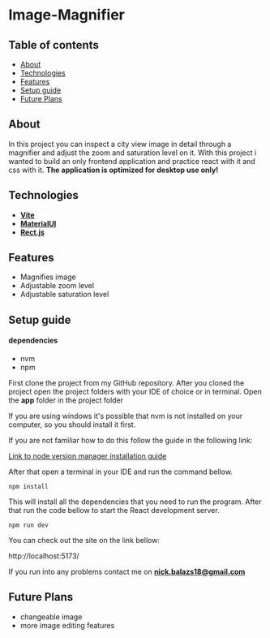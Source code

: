 # Image-Magnifier


## Table of contents
- [About](#about)
- [Technologies](#technologies)
- [Features](#features)
- [Setup guide](#setup-guide)
- [Future Plans](#future-plans)



## About
In this project you can inspect a city view image in detail through a magnifier and adjust the zoom and saturation level on it. 
With this project i wanted to build an only frontend application and practice react with it and css with it. **The application is optimized for desktop use only!**  


## Technologies

- [**Vite**](https://vitejs.dev/)
- [**MaterialUI**](https://mui.com/)
- [**Rect.js**](https://react.dev/)

## Features
- Magnifies image
- Adjustable zoom level
- Adjustable saturation level

## Setup guide

#### dependencies
- nvm
- npm

First clone the project from my GitHub repository. After you cloned the project open the project folders with your IDE
of choice or in terminal. Open the **app** folder in the project folder

If you are using windows it's possible that nvm is not installed on your computer,
so you should install it first. <br>

If you are not familiar how to do this follow the guide in the following link:

[Link to node version manager installation guide](https://www.freecodecamp.org/news/nvm-for-windows-how-to-download-and-install-node-version-manager-in-windows-10/)

After that open a terminal in your IDE and run the command bellow.

```angular2html
npm install
```
This will install all the dependencies that you need to run the program.
After that run the code bellow to start the React development server.

```angular2html
npm run dev
```
You can check out the site on the link bellow:

http://localhost:5173/

If you run into any problems contact me on **nick.balazs18@gmail.com**

## Future Plans
- changeable image
- more image editing features


